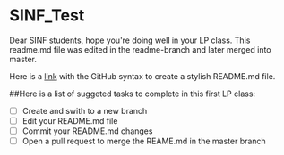 # SINF_Test

Dear SINF students, hope you're doing well in your LP class.
This readme.md file was edited in the readme-branch and later merged into master.

Here is a [link](https://help.github.com/pt/github/writing-on-github/basic-writing-and-formatting-syntax) with the GitHub syntax to create a stylish README.md file.

##Here is a list of suggeted tasks to complete in this first LP class:
- [ ] Create and swith to a new branch
- [ ] Edit your README.md file
- [ ] Commit your README.md changes 
- [ ] Open a pull request to merge the REAME.md in the master branch
